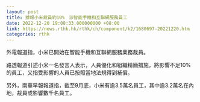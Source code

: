 ```yaml
---
layout: post
title: 據報小米裁員約10%　涉智能手機和互聯網服務員工
date: 2022-12-20 19:08:33.000000000 +08:00
link: https://news.rthk.hk/rthk/ch/component/k2/1680697-20221220.htm
categories: rthk
---
```


外電報道指，小米已開始在智能手機和互聯網服務業務裁員。

路透報道引述小米一名發言人表示，人員優化和組織精簡措施，將影響不足10%的員工，又指受影響的人員已按照當地法規得到補償。

另外，南華早報報道指，截至9月底，小米有逾3.5萬名員工，其中逾3.2萬名在內地，裁員或影響數千名員工。
